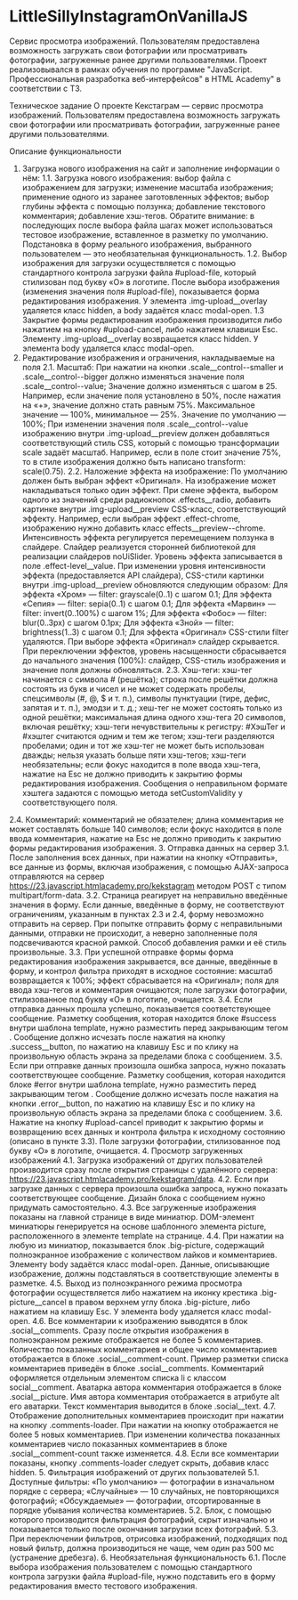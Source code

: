 # LittleSillyInstagramOnVanillaJS
Cервис просмотра изображений. Пользователям предоставлена возможность загружать свои фотографии или просматривать фотографии, загруженные ранее другими пользователями. Проект реализовывался в рамках обучения по программе "JavaScript. Профессиональная разработка веб-интерфейсов" в HTML Academy" в соответствии с ТЗ.

Техническое задание
О проекте
Кекстаграм — сервис просмотра изображений. Пользователям предоставлена возможность загружать свои фотографии или просматривать фотографии, загруженные ранее другими пользователями.

Описание функциональности
1. Загрузка нового изображения на сайт и заполнение информации о нём:
  1.1. Загрузка нового изображения:
выбор файла с изображением для загрузки;
изменение масштаба изображения;
применение одного из заранее заготовленных эффектов;
выбор глубины эффекта с помощью ползунка;
добавление текстового комментария;
добавление хэш-тегов.
Обратите внимание: в последующих после выбора файла шагах может использоваться тестовое изображение, вставленное в разметку по умолчанию. Подстановка в форму реального изображения, выбранного пользователем — это необязательная функциональность.
  1.2. Выбор изображения для загрузки осуществляется с помощью стандартного контрола загрузки файла #upload-file, который стилизован под букву «О» в логотипе. После выбора изображения (изменения значения поля #upload-file), показывается форма редактирования изображения. У элемента .img-upload__overlay удаляется класс hidden, а body задаётся класс modal-open.
  1.3 Закрытие формы редактирования изображения производится либо нажатием на кнопку #upload-cancel, либо нажатием клавиши Esc. Элементу .img-upload__overlay возвращается класс hidden. У элемента body удаляется класс modal-open.
2. Редактирование изображения и ограничения, накладываемые на поля
  2.1. Масштаб:
При нажатии на кнопки .scale__control--smaller и .scale__control--bigger должно изменяться значение поля .scale__control--value;
Значение должно изменяться с шагом в 25. Например, если значение поля установлено в 50%, после нажатия на «+», значение должно стать равным 75%. Максимальное значение — 100%, минимальное — 25%. Значение по умолчанию — 100%;
При изменении значения поля .scale__control--value изображению внутри .img-upload__preview должен добавляться соответствующий стиль CSS, который с помощью трансформации scale задаёт масштаб. Например, если в поле стоит значение 75%, то в стиле изображения должно быть написано transform: scale(0.75).
  2.2. Наложение эффекта на изображение:
  По умолчанию должен быть выбран эффект «Оригинал».
  На изображение может накладываться только один эффект.
  При смене эффекта, выбором одного из значений среди радиокнопок .effects__radio, добавить картинке внутри .img-upload__preview CSS-класс, соответствующий эффекту. Например, если выбран эффект .effect-chrome, изображению нужно добавить класс effects__preview--chrome.
  Интенсивность эффекта регулируется перемещением ползунка в слайдере. Слайдер реализуется сторонней библиотекой для реализации слайдеров noUiSlider. Уровень эффекта записывается в поле .effect-level__value. При изменении уровня интенсивности эффекта (предоставляется API слайдера), CSS-стили картинки внутри .img-upload__preview обновляются следующим образом:
    Для эффекта «Хром» — filter: grayscale(0..1) с шагом 0.1;
    Для эффекта «Сепия» — filter: sepia(0..1) с шагом 0.1;
    Для эффекта «Марвин» — filter: invert(0..100%) с шагом 1%;
    Для эффекта «Фобос» — filter: blur(0..3px) с шагом 0.1px;
    Для эффекта «Зной» — filter: brightness(1..3) с шагом 0.1;
    Для эффекта «Оригинал» CSS-стили filter удаляются.
    При выборе эффекта «Оригинал» слайдер скрывается.
  При переключении эффектов, уровень насыщенности сбрасывается до начального значения (100%): слайдер, CSS-стиль изображения и значение поля должны обновляться.
  2.3. Хэш-теги:
  хэш-тег начинается с символа # (решётка);
  строка после решётки должна состоять из букв и чисел и не может содержать пробелы, спецсимволы (#, @, $ и т. п.), символы пунктуации (тире, дефис, запятая и т. п.), эмодзи и т. д.;
  хеш-тег не может состоять только из одной решётки;
  максимальная длина одного хэш-тега 20 символов, включая решётку;
  хэш-теги нечувствительны к регистру: #ХэшТег и #хэштег считаются одним и тем же тегом;
  хэш-теги разделяются пробелами;
  один и тот же хэш-тег не может быть использован дважды;
  нельзя указать больше пяти хэш-тегов;
  хэш-теги необязательны;
  если фокус находится в поле ввода хэш-тега, нажатие на Esc не должно приводить к закрытию формы редактирования изображения.
  Сообщения о неправильном формате хэштега задаются с помощью метода setCustomValidity у соответствующего поля.
  
  2.4. Комментарий:
  комментарий не обязателен;
  длина комментария не может составлять больше 140 символов;
  если фокус находится в поле ввода комментария, нажатие на Esc не должно приводить к закрытию формы редактирования изображения.
3. Отправка данных на сервер
  3.1. После заполнения всех данных, при нажатии на кнопку «Отправить», все данные из формы, включая изображения, с помощью AJAX-запроса отправляются на сервер https://23.javascript.htmlacademy.pro/kekstagram методом POST с типом multipart/form-data.
  3.2. Страница реагирует на неправильно введённые значения в форму. Если данные, введённые в форму, не соответствуют ограничениям, указанным в пунктах 2.3 и  2.4, форму невозможно отправить на сервер. При попытке отправить форму с неправильными данными, отправки не происходит, а неверно заполненные поля подсвечиваются красной рамкой. Способ добавления рамки и её стиль произвольные.
  3.3. При успешной отправке формы форма редактирования изображения закрывается, все данные, введённые в форму, и контрол фильтра приходят в исходное состояние:
  масштаб возвращается к 100%;
  эффект сбрасывается на «Оригинал»;
  поля для ввода хэш-тегов и комментария очищаются;
  поле загрузки фотографии, стилизованное под букву «О» в логотипе, очищается.
  3.4. Если отправка данных прошла успешно, показывается соответствующее сообщение. Разметку сообщения, которая находится блоке #success внутри шаблона template, нужно разместить перед закрывающим тегом </body>. Сообщение должно исчезать после нажатия на кнопку .success__button, по нажатию на клавишу Esc и по клику на произвольную область экрана за пределами блока с сообщением.
  3.5. Если при отправке данных произошла ошибка запроса, нужно показать соответствующее сообщение. Разметку сообщения, которая находится блоке #error внутри шаблона template, нужно разместить перед закрывающим тегом </body>. Сообщение должно исчезать после нажатия на кнопки .error__button, по нажатию на клавишу Esc и по клику на произвольную область экрана за пределами блока с сообщением.
  3.6. Нажатие на кнопку #upload-cancel приводит к закрытию формы и возвращению всех данных и контрола фильтра к исходному состоянию (описано в пункте 3.3). Поле загрузки фотографии, стилизованное под букву «О» в логотипе, очищается.
4. Просмотр загруженных изображений
  4.1. Загрузка изображений от других пользователей производится сразу после открытия страницы с удалённого сервера: https://23.javascript.htmlacademy.pro/kekstagram/data.
  4.2. Если при загрузке данных с сервера произошла ошибка запроса, нужно показать соответствующее сообщение. Дизайн блока с сообщением нужно придумать самостоятельно.
  4.3. Все загруженные изображения показаны на главной странице в виде миниатюр. DOM-элемент миниатюры генерируется на основе шаблонного элемента picture, расположенного в элементе template на странице.
  4.4. При нажатии на любую из миниатюр, показывается блок .big-picture, содержащий полноэкранное изображение с количеством лайков и комментариев. Элементу body задаётся класс modal-open. Данные, описывающие изображение, должны подставляться в соответствующие элементы в разметке.
  4.5. Выход из полноэкранного режима просмотра фотографии осуществляется либо нажатием на иконку крестика .big-picture__cancel в правом верхнем углу блока .big-picture, либо нажатием на клавишу Esc. У элемента body удаляется класс modal-open.
  4.6. Все комментарии к изображению выводятся в блок .social__comments. Сразу после открытия изображения в полноэкранном режиме отображается не более 5 комментариев. Количество показанных комментариев и общее число комментариев отображается в блоке .social__comment-count. Пример разметки списка комментариев приведён в блоке .social__comments. Комментарий оформляется отдельным элементом списка li с классом social__comment. Аватарка автора комментария отображается в блоке .social__picture. Имя автора комментария отображается в атрибуте alt его аватарки. Текст комментария выводится в блоке .social__text.
  4.7. Отображение дополнительных комментариев происходит при нажатии на кнопку .comments-loader. При нажатии на кнопку отображается не более 5 новых комментариев. При изменении количества показанных комментариев число показанных комментариев в блоке .social__comment-count также изменяется.
  4.8. Если все комментарии показаны, кнопку .comments-loader следует скрыть, добавив класс hidden.
5. Фильтрация изображений от других пользователей
  5.1. Доступные фильтры:
  «По умолчанию» — фотографии в изначальном порядке с сервера;
  «Случайные» — 10 случайных, не повторяющихся фотографий;
  «Обсуждаемые» — фотографии, отсортированные в порядке убывания количества комментариев.
  5.2. Блок, с помощью которого производится фильтрация фотографий, скрыт изначально и показывается только после окончания загрузки всех фотографий.
  5.3. При переключении фильтров, отрисовка изображений, подходящих под новый фильтр, должна производиться не чаще, чем один раз 500 мс (устранение дребезга).
6. Необязательная функциональность
  6.1. После выбора изображения пользователем с помощью стандартного контрола загрузки файла #upload-file, нужно подставить его в форму редактирования вместо тестового изображения.
